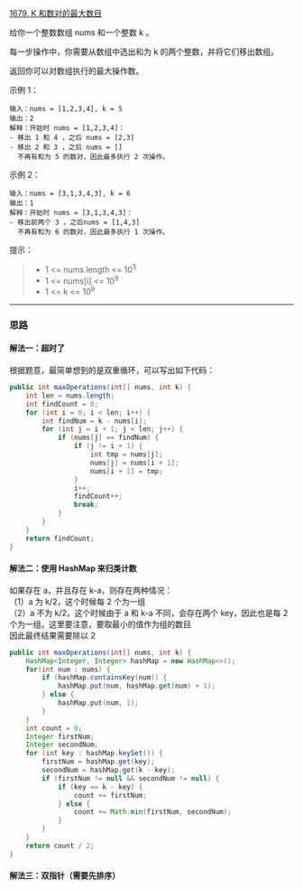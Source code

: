[1679. K 和数对的最大数目](https://leetcode.cn/problems/max-number-of-k-sum-pairs/description/)

给你一个整数数组 nums 和一个整数 k 。

每一步操作中，你需要从数组中选出和为 k 的两个整数，并将它们移出数组。

返回你可以对数组执行的最大操作数。



示例 1：
```
输入：nums = [1,2,3,4], k = 5
输出：2
解释：开始时 nums = [1,2,3,4]：
- 移出 1 和 4 ，之后 nums = [2,3]
- 移出 2 和 3 ，之后 nums = []
  不再有和为 5 的数对，因此最多执行 2 次操作。
```
示例 2：
```
输入：nums = [3,1,3,4,3], k = 6
输出：1
解释：开始时 nums = [3,1,3,4,3]：
- 移出前两个 3 ，之后nums = [1,4,3]
  不再有和为 6 的数对，因此最多执行 1 次操作。
```

提示：

>- 1 <= nums.length <= 10<sup>5</sup>
>- 1 <= nums[i] <= 10<sup>9</sup>
>- 1 <= k <= 10<sup>9</sup>


<hr/>

### 思路

#### 解法一：超时了
根据题意，最简单想到的是双重循环，可以写出如下代码：

```java
public int maxOperations(int[] nums, int k) {
    int len = nums.length;
    int findCount = 0;
    for (int i = 0; i < len; i++) {
        int findNum = k - nums[i];
        for (int j = i + 1; j < len; j++) {
            if (nums[j] == findNum) {
                if (j != i + 1) {
                    int tmp = nums[j];
                    nums[j] = nums[i + 1];
                    nums[i + 1] = tmp;
                }
                i++;
                findCount++;
                break;
            }
        }
    }
    return findCount;
}
```

#### 解法二：使用 HashMap 来归类计数
如果存在 a，并且存在 k-a，则存在两种情况：  
（1）a 为 k/2，这个时候每 2 个为一组  
（2）a 不为 k/2，这个时候由于 a 和 k-a 不同，会存在两个 key，因此也是每 2 个为一组。这里要注意，要取最小的值作为组的数目  
因此最终结果需要除以 2
```java
public int maxOperations(int[] nums, int k) {
    HashMap<Integer, Integer> hashMap = new HashMap<>();
    for(int num : nums) {
        if (hashMap.containsKey(num)) {
            hashMap.put(num, hashMap.get(num) + 1);
        } else {
            hashMap.put(num, 1);
        }
    }
    int count = 0;
    Integer firstNum;
    Integer secondNum;
    for (int key : hashMap.keySet()) {
        firstNum = hashMap.get(key);
        secondNum = hashMap.get(k - key);
        if (firstNum != null && secondNum != null) {
            if (key == k - key) {
                count += firstNum;
            } else {
                count += Math.min(firstNum, secondNum);
            }
        }
    }
    return count / 2;
}
```

#### 解法三：双指针（需要先排序）